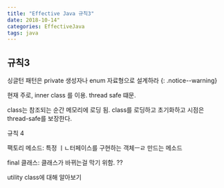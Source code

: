 ```yaml
---
title: "Effective Java 규칙3"
date: 2018-10-14"
categories: EffectiveJava
tags: java
---
```


## 규칙3
싱글턴 패턴은 private 생성자나 enum 자료형으로 설계하라
{: .notice--warning}

현재 주로, inner class 를 이용. thread safe 떄문.

class는 참조되는 순간 메모리에 로딩 됨.
class를 로딩하고 초기화하고 시점은 thread-safe를 보장한다.

규칙 4

팩토리 메소드: 특정 ㅣㄴ터페이스를 구현하는 객체ㅡㄹ 만드는 메소드

final 클래스: 클래스가 바뀌는걸 막기 위함. ??

utility class에 대해 알아보기
